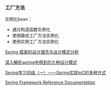 ### 工厂方法
实例化bean：
* 通过构造函数实例化
* 使用静态工厂方法实例化
* 使用实例工厂方法实例化


[Spring 框架的设计理念与设计模式分析](https://www.ibm.com/developerworks/cn/java/j-lo-spring-principle/)

[深入解析spring中用到的九种设计模式](https://www.cnblogs.com/jifeng/p/7398852.html)

[Spring学习总结（一）——Spring实现IoC的多种方式](https://www.cnblogs.com/best/p/5727935.html)

[Spring Framework Reference Documentation](http://spring.cndocs.ml/)
